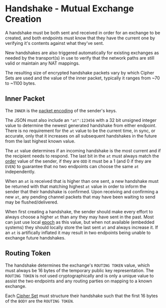 # Handshake - Mutual Exchange Creation

A handshake must be both sent and received in order for an exchange to be created, and both endpoints must know that they have the current one by verifying it's contents against what they've sent.

New handshakes are also triggered automatically for existing exchanges as needed by the transport(s) in use to verify that the network paths are still valid or maintain any NAT mappings.

The resulting size of encrypted handshake packets vary by which Cipher Sets are used and the value of the inner packet, typically it ranges from ~70 to ~1100 bytes.

## Inner Packet

The `INNER` is the [packet encoding](cs/#packet) of the sender's keys.

The JSON must also include an `"at":123456` with a 32 bit unsigned integer value to determine the newest generated handshake from either endpoint.  There is no requirement for the `at` value to be the current time, in sync, or accurate, only that it increases on all subsequent handshakes in the future from the last highest known value.

The `at` value determines if an incoming handshake is the most current and if the recipient needs to respond.  The last bit in the `at` must always match the [order](order.md) value of the sender, if they are `ODD` it must be a 1 (and 0 if they are `EVEN`) to guarantee that no two endpoints can choose the same `at` independently.

When an `at` is received that is higher than one sent, a new handshake must be returned with that matching highest `at` value in order to inform the sender that their handshake is confirmed.  Upon receiving and confirming a new `at`, any pending channel packets that may have been waiting to send may be flushed/delivered.

When first creating a handshake, the sender should make every effort to always choose a higher `at` than any they may have sent in the past.  Most can just use local [epoch](http://en.wikipedia.org/wiki/Unix_time) as this value, but when not available (embedded systems) they should locally store the last sent `at` and always increase it.  If an `at` is artifically inflated it may result in two endpoints being unable to exchange future handshakes.

## Routing Token

The handshake determines the exchange's `ROUTING TOKEN` value, which must always be 16 bytes of the temporary public key representation.  The `ROUTING TOKEN` is not used cryptographically and is only a unique value to assist the two endpoints and any routing parties on mapping to a known exchange.

Each [Cipher Set](cs/) must structure their handshake such that the first 16 bytes of the `BODY` are the `ROUTING TOKEN`.
